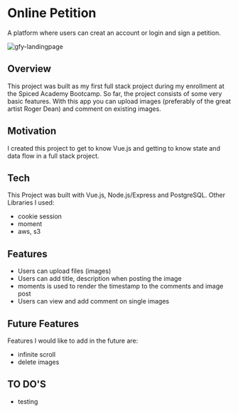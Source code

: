# Online Petition
A platform where users can creat an account or login and sign a petition.

![gfy-landingpage](https://github.com/LuiseBrandenburger/portfolio-next/blob/main/public/content/petition.JPG)

## Overview
This project was built as my first full stack project during my enrollment at the Spiced Academy Bootcamp. 
So far, the project consists of some very basic features. With this app you can upload images 
(preferably of the great artist Roger Dean) and comment on existing images.

## Motivation
I created this project to get to know Vue.js and getting to know state and data flow in a full stack project.

## Tech
This Project was built with Vue.js, Node.js/Express and PostgreSQL.
Other Libraries I used:
- cookie session
- moment
- aws, s3

## Features
- Users can upload files (images)
- Users can add title, description when posting the image
- moments is used to render the timestamp to the comments and image post
- Users can view and add comment on single images

## Future Features
Features I would like to add in the future are:
- infinite scroll
- delete images

## TO DO'S
- testing
